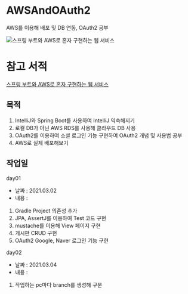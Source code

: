 # AWSAndOAuth2
AWS를 이용해 배포 및 DB 연동, OAuth2 공부

![스프링 부트와 AWS로 혼자 구현하는 웹 서비스](https://user-images.githubusercontent.com/62634753/132966464-7866334b-6a20-4977-9b4e-2de8768d229c.jpg)

# 참고 서적
[스프링 부트와 AWS로 혼자 구현하는 웹 서비스](http://www.kyobobook.co.kr/product/detailViewKor.laf?ejkGb=KOR&mallGb=KOR&barcode=9788965402602&orderClick=LEa&Kc=)

## 목적
1. IntelliJ와 Spring Boot를 사용하여 IntelliJ 익숙해지기
2. 로컬 DB가 아닌 AWS RDS를 사용해 클라우드 DB 사용
3. OAuth2를 이용하여 소셜 로그인 기능 구현하여 OAuth2 개념 및 사용법 공부
4. AWS로 실제 배포해보기 

## 작업일
day01 
- 날짜 : 2021.03.02
- 내용 : 
1. Gradle Project 의존성 추가
2. JPA, AssertJ를 이용하여 Test 코드 구현
3. mustache를 이용해 View 페이지 구현
4. 게시판 CRUD 구현
5. OAuth2 Google, Naver 로그인 기능 구현

day02
- 날짜 : 2021.03.04
- 내용 : 
1. 작업하는 pc마다 branch를 생성해 구분
